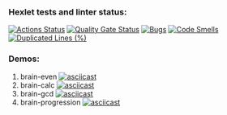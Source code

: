 ### Hexlet tests and linter status:
[![Actions Status](https://github.com/meichtor/frontend-project-lvl1/actions/workflows/hexlet-check.yml/badge.svg)](https://github.com/meichtor/frontend-project-lvl1/actions)
[![Quality Gate Status](https://sonarcloud.io/api/project_badges/measure?project=meichtor_frontend-project-lvl1&metric=alert_status)](https://sonarcloud.io/summary/new_code?id=meichtor_frontend-project-lvl1)
[![Bugs](https://sonarcloud.io/api/project_badges/measure?project=meichtor_frontend-project-lvl1&metric=bugs)](https://sonarcloud.io/summary/new_code?id=meichtor_frontend-project-lvl1)
[![Code Smells](https://sonarcloud.io/api/project_badges/measure?project=meichtor_frontend-project-lvl1&metric=code_smells)](https://sonarcloud.io/summary/new_code?id=meichtor_frontend-project-lvl1)
[![Duplicated Lines (%)](https://sonarcloud.io/api/project_badges/measure?project=meichtor_frontend-project-lvl1&metric=duplicated_lines_density)](https://sonarcloud.io/summary/new_code?id=meichtor_frontend-project-lvl1)

### Demos:
1. brain-even
[![asciicast](https://asciinema.org/a/IHpzKBZr3RbWY8bSOt2FHlFEO.svg)](https://asciinema.org/a/IHpzKBZr3RbWY8bSOt2FHlFEO)
2. brain-calc
[![asciicast](https://asciinema.org/a/SPZExFeqRQklL27wiL1PoP1pm.svg)](https://asciinema.org/a/SPZExFeqRQklL27wiL1PoP1pm)
3. brain-gcd
[![asciicast](https://asciinema.org/a/cnXqwSDQo7WwBR6uPYl6dY5ep.svg)](https://asciinema.org/a/cnXqwSDQo7WwBR6uPYl6dY5ep)
4. brain-progression
[![asciicast](https://asciinema.org/a/6tSeY5ovdBCElKUOsdF6BP5FK.svg)](https://asciinema.org/a/6tSeY5ovdBCElKUOsdF6BP5FK)